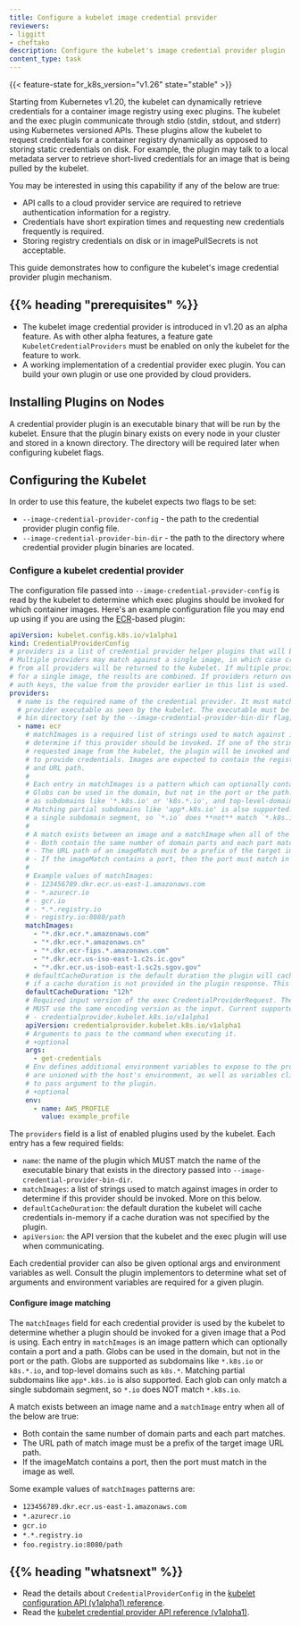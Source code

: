 ```yaml
---
title: Configure a kubelet image credential provider
reviewers:
- liggitt
- cheftako
description: Configure the kubelet's image credential provider plugin
content_type: task
---
```


{{< feature-state for_k8s_version="v1.26" state="stable" >}}

<!-- overview -->

Starting from Kubernetes v1.20, the kubelet can dynamically retrieve credentials for a container image registry
using exec plugins. The kubelet and the exec plugin communicate through stdio (stdin, stdout, and stderr) using
Kubernetes versioned APIs. These plugins allow the kubelet to request credentials for a container registry dynamically
as opposed to storing static credentials on disk. For example, the plugin may talk to a local metadata server to retrieve
short-lived credentials for an image that is being pulled by the kubelet.

You may be interested in using this capability if any of the below are true:

* API calls to a cloud provider service are required to retrieve authentication information for a registry.
* Credentials have short expiration times and requesting new credentials frequently is required.
* Storing registry credentials on disk or in imagePullSecrets is not acceptable.

This guide demonstrates how to configure the kubelet's image credential provider plugin mechanism.

## {{% heading "prerequisites" %}}

* The kubelet image credential provider is introduced in v1.20 as an alpha feature. As with other alpha features,
  a feature gate `KubeletCredentialProviders` must be enabled on only the kubelet for the feature to work.
* A working implementation of a credential provider exec plugin. You can build your own plugin or use one provided by cloud providers.

<!-- steps -->

## Installing Plugins on Nodes

A credential provider plugin is an executable binary that will be run by the kubelet. Ensure that the plugin binary exists on
every node in your cluster and stored in a known directory. The directory will be required later when configuring kubelet flags.

## Configuring the Kubelet

In order to use this feature, the kubelet expects two flags to be set:

* `--image-credential-provider-config` - the path to the credential provider plugin config file.
* `--image-credential-provider-bin-dir` - the path to the directory where credential provider plugin binaries are located.

### Configure a kubelet credential provider

The configuration file passed into `--image-credential-provider-config` is read by the kubelet to determine which exec plugins
should be invoked for which container images. Here's an example configuration file you may end up using if you are using the
[ECR](https://aws.amazon.com/ecr/)-based plugin:

```yaml
apiVersion: kubelet.config.k8s.io/v1alpha1
kind: CredentialProviderConfig
# providers is a list of credential provider helper plugins that will be enabled by the kubelet.
# Multiple providers may match against a single image, in which case credentials
# from all providers will be returned to the kubelet. If multiple providers are called
# for a single image, the results are combined. If providers return overlapping
# auth keys, the value from the provider earlier in this list is used.
providers:
  # name is the required name of the credential provider. It must match the name of the
  # provider executable as seen by the kubelet. The executable must be in the kubelet's
  # bin directory (set by the --image-credential-provider-bin-dir flag).
  - name: ecr
    # matchImages is a required list of strings used to match against images in order to
    # determine if this provider should be invoked. If one of the strings matches the
    # requested image from the kubelet, the plugin will be invoked and given a chance
    # to provide credentials. Images are expected to contain the registry domain
    # and URL path.
    #
    # Each entry in matchImages is a pattern which can optionally contain a port and a path.
    # Globs can be used in the domain, but not in the port or the path. Globs are supported
    # as subdomains like '*.k8s.io' or 'k8s.*.io', and top-level-domains such as 'k8s.*'.
    # Matching partial subdomains like 'app*.k8s.io' is also supported. Each glob can only match
    # a single subdomain segment, so `*.io` does **not** match `*.k8s.io`.
    #
    # A match exists between an image and a matchImage when all of the below are true:
    # - Both contain the same number of domain parts and each part matches.
    # - The URL path of an imageMatch must be a prefix of the target image URL path.
    # - If the imageMatch contains a port, then the port must match in the image as well.
    #
    # Example values of matchImages:
    # - 123456789.dkr.ecr.us-east-1.amazonaws.com
    # - *.azurecr.io
    # - gcr.io
    # - *.*.registry.io
    # - registry.io:8080/path
    matchImages:
      - "*.dkr.ecr.*.amazonaws.com"
      - "*.dkr.ecr.*.amazonaws.cn"
      - "*.dkr.ecr-fips.*.amazonaws.com"
      - "*.dkr.ecr.us-iso-east-1.c2s.ic.gov"
      - "*.dkr.ecr.us-isob-east-1.sc2s.sgov.gov"
    # defaultCacheDuration is the default duration the plugin will cache credentials in-memory
    # if a cache duration is not provided in the plugin response. This field is required.
    defaultCacheDuration: "12h"
    # Required input version of the exec CredentialProviderRequest. The returned CredentialProviderResponse
    # MUST use the same encoding version as the input. Current supported values are:
    # - credentialprovider.kubelet.k8s.io/v1alpha1
    apiVersion: credentialprovider.kubelet.k8s.io/v1alpha1
    # Arguments to pass to the command when executing it.
    # +optional
    args:
      - get-credentials
    # Env defines additional environment variables to expose to the process. These
    # are unioned with the host's environment, as well as variables client-go uses
    # to pass argument to the plugin.
    # +optional
    env:
      - name: AWS_PROFILE
        value: example_profile
```

The `providers` field is a list of enabled plugins used by the kubelet. Each entry has a few required fields:

* `name`: the name of the plugin which MUST match the name of the executable binary that exists
  in the directory passed into `--image-credential-provider-bin-dir`.
* `matchImages`: a list of strings used to match against images in order to determine
  if this provider should be invoked. More on this below.
* `defaultCacheDuration`: the default duration the kubelet will cache credentials in-memory
  if a cache duration was not specified by the plugin.
* `apiVersion`: the API version that the kubelet and the exec plugin will use when communicating.

Each credential provider can also be given optional args and environment variables as well.
Consult the plugin implementors to determine what set of arguments and environment variables are required for a given plugin.

#### Configure image matching

The `matchImages` field for each credential provider is used by the kubelet to determine whether a plugin should be invoked
for a given image that a Pod is using. Each entry in `matchImages` is an image pattern which can optionally contain a port and a path.
Globs can be used in the domain, but not in the port or the path. Globs are supported as subdomains like `*.k8s.io` or `k8s.*.io`,
and top-level domains such as `k8s.*`. Matching partial subdomains like `app*.k8s.io` is also supported. Each glob can only match
a single subdomain segment, so `*.io` does NOT match `*.k8s.io`.

A match exists between an image name and a `matchImage` entry when all of the below are true:

* Both contain the same number of domain parts and each part matches.
* The URL path of match image must be a prefix of the target image URL path.
* If the imageMatch contains a port, then the port must match in the image as well.

Some example values of `matchImages` patterns are:

* `123456789.dkr.ecr.us-east-1.amazonaws.com`
* `*.azurecr.io`
* `gcr.io`
* `*.*.registry.io`
* `foo.registry.io:8080/path`

## {{% heading "whatsnext" %}}

* Read the details about `CredentialProviderConfig` in the
  [kubelet configuration API (v1alpha1) reference](/docs/reference/config-api/kubelet-config.v1alpha1/).
* Read the [kubelet credential provider API reference (v1alpha1)](/docs/reference/config-api/kubelet-credentialprovider.v1alpha1/).

